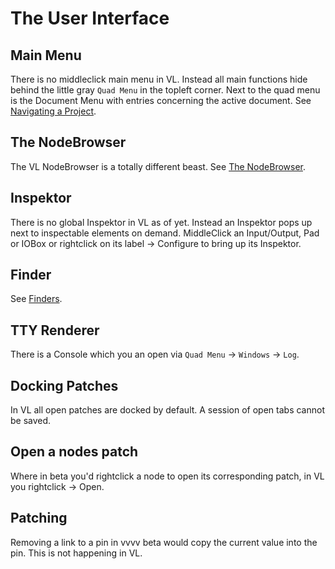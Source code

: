# The User Interface

## Main Menu
There is no middleclick main menu in VL. Instead all main functions hide behind the little gray `Quad Menu` in the topleft corner. Next to the quad menu is the Document Menu with entries concerning the active document. See [Navigating a Project](../../hde/navigating_a_project.html).

## The NodeBrowser
The VL NodeBrowser is a totally different beast. See [The NodeBrowser](../../hde/the_nodebrowser.md).

## Inspektor
There is no global Inspektor in VL as of yet. Instead an Inspektor pops up next to inspectable elements on demand. MiddleClick an Input/Output, Pad or IOBox or rightclick on its label -> Configure to bring up its Inspektor.

## Finder
See [Finders](../../hde/finders.md).

## TTY Renderer
There is a Console which you an open via `Quad Menu` -> `Windows` -> `Log`.

## Docking Patches
In VL all open patches are docked by default. A session of open tabs cannot be saved.

## Open a nodes patch
Where in beta you'd rightclick a node to open its corresponding patch, in VL you rightclick -> Open. 

## Patching
Removing a link to a pin in vvvv beta would copy the current value into the pin. This is not happening in VL.
